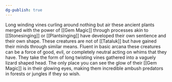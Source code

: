 ```yaml
---
dg-publish: true
---
```

Long winding vines curling around nothing but air these ancient plants merged with the power of [[Gem Magic]] through processes akin to [[Stonesinging]] or [[Plantsinging]] have developed their own sentience and their own shape. These creatures are not of [[Tataluk]] but have gained their minds through similar means. Fluent in basic arcana these creatures can be a force of good, evil, or completely neutral acting on whims that they have. They take the form of long twisting vines gathered into a vaguely lizard shaped head. The only place you can see the glow of their [[Gem Magic]] is in their glowing eyes, making them incredible ambush predators in forests or jungles if they so wish.

